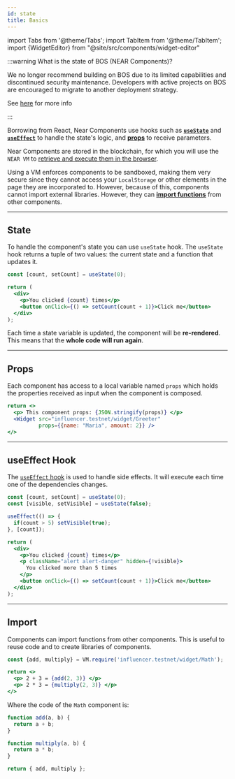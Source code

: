 ```yaml
---
id: state
title: Basics
---
```

import Tabs from '@theme/Tabs';
import TabItem from '@theme/TabItem';
import {WidgetEditor} from "@site/src/components/widget-editor"

:::warning What is the state of BOS (NEAR Components)?

We no longer recommend building on BOS due to its limited capabilities and discontinued security maintenance. Developers with active projects on BOS are encouraged to migrate to another deployment strategy.

See [here](/build/web3-apps/frontend#bos-socialvm) for more info

:::

Borrowing from React, Near Components use hooks such as [**`useState`**](#state) and [**`useEffect`**](#useeffect-hook) to handle the state's logic, and [**props**](#props) to receive parameters.

Near Components are stored in the blockchain, for which you will use the `NEAR VM` to [retrieve and execute them in the browser](../../4.web3-apps/integrate-components.md).

Using a VM enforces components to be sandboxed, making them very secure since they cannot access your `LocalStorage` or other elements in the page they are incorporated to. However, because of this, components cannot import external libraries. However, they can [**import functions**](#import) from other components.

---

## State
To handle the component's state you can use `useState` hook. The `useState` hook returns a tuple of two values: the current state and a function that updates it.

<WidgetEditor>

```jsx
const [count, setCount] = useState(0);

return (
  <div>
    <p>You clicked {count} times</p>
    <button onClick={() => setCount(count + 1)}>Click me</button>
  </div>
);

```

</WidgetEditor>

Each time a state variable is updated, the component will be **re-rendered**. This means that the **whole code will run again**.

---

## Props
Each component has access to a local variable named `props` which holds the properties received as input when the component is composed.

<WidgetEditor id='2'>

```jsx
return <>
  <p> This component props: {JSON.stringify(props)} </p>
  <Widget src="influencer.testnet/widget/Greeter" 
          props={{name: "Maria", amount: 2}} />
</>
```

</WidgetEditor>

---

## useEffect Hook

The [`useEffect` hook](https://react.dev/learn/synchronizing-with-effects) is used to handle side effects. It will execute each time one of the dependencies changes.

<WidgetEditor id='3'>

```jsx
const [count, setCount] = useState(0);
const [visible, setVisible] = useState(false);

useEffect(() => {
  if(count > 5) setVisible(true);
}, [count]);

return (
  <div>
    <p>You clicked {count} times</p>
    <p className="alert alert-danger" hidden={!visible}>
      You clicked more than 5 times
    </p>
    <button onClick={() => setCount(count + 1)}>Click me</button>
  </div>
);  
```
</WidgetEditor>

---

## Import

Components can import functions from other components. This is useful to reuse code and to create libraries of components.

<WidgetEditor id='4'>

```jsx
const {add, multiply} = VM.require('influencer.testnet/widget/Math');

return <>
  <p> 2 + 3 = {add(2, 3)} </p>
  <p> 2 * 3 = {multiply(2, 3)} </p>
</>
```

</WidgetEditor>

Where the code of the `Math` component is:

```js
function add(a, b) {
  return a + b;
}

function multiply(a, b) {
  return a * b;
}

return { add, multiply };
```